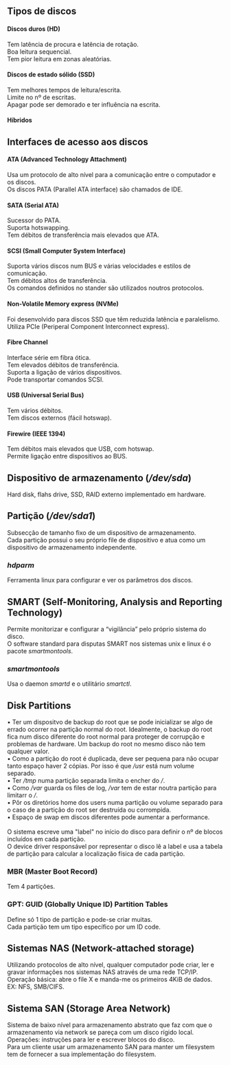 ## Tipos de discos
#### Discos duros (HD)
Tem latência de procura e latência de rotação.
<br>
Boa leitura sequencial.
<br>
Tem pior leitura em zonas aleatórias.

#### Discos de estado sólido (SSD)
Tem melhores tempos de leitura/escrita.
<br>
Limite no nº de escritas.
<br>
Apagar pode ser demorado e ter influência na escrita.

#### Híbridos

## Interfaces de acesso aos discos
#### ATA (Advanced Technology Attachment)
Usa um protocolo de alto nível para a comunicação entre o computador e os discos.
<br>
Os discos PATA (Parallel ATA interface) são chamados de IDE.

#### SATA (Serial ATA)
Sucessor do PATA.
<br>
Suporta hotswapping.
<br>
Tem débitos de transferência mais elevados que ATA.

#### SCSI (Small Computer System Interface)
Suporta vários discos num BUS e várias velocidades e estilos de comunicação.
<br>
Tem débitos altos de transferência.
<br>
Os comandos definidos no stander são utilizados noutros protocolos.

#### Non-Volatile Memory express (NVMe)
Foi desenvolvido para discos SSD que têm reduzida latência e paralelismo.
<br>
Utiliza PCIe (Periperal Component Interconnect express).

#### Fibre Channel
Interface série em fibra ótica.
<br>
Tem elevados débitos de transferência.
<br>
Suporta a ligação de vários dispositivos.
<br>
Pode transportar comandos SCSI.

#### USB (Universal Serial Bus)
Tem vários débitos.
<br>
Tem discos externos (fácil hotswap).

#### Firewire (IEEE 1394)
Tem débitos mais elevados que USB, com hotswap.
<br>
Permite ligação entre dispositivos ao BUS.

## Dispositivo de armazenamento (*/dev/sda*)
Hard disk, flahs drive, SSD, RAID externo implementado em hardware.

## Partição (*/dev/sda1*)
Subsecção de tamanho fixo de um dispositivo de armazenamento.
<br>
Cada partição possui o seu próprio file de dispositivo e atua como um dispositivo de armazenamento independente.

### *hdparm*
Ferramenta linux para configurar e ver os parâmetros dos discos.

## SMART (Self-Monitoring, Analysis and Reporting Technology)
Permite monitorizar e configurar a “vigilância” pelo próprio sistema do disco.
<br>
O software standard para disputas SMART nos sistemas unix e linux é o pacote *smartmontools*.

### *smartmontools*
Usa o daemon *smartd* e o utilitário *smartctl*.

## Disk Partitions
• Ter um dispositvo de backup do root que se pode inicializar se algo de errado ocorrer na partição normal do root. Idealmente, o backup do root fica num disco diferente do root normal para proteger de corrupção e problemas de hardware. Um backup do root no mesmo disco não tem qualquer valor.
<br>
• Como a partição do root é duplicada, deve ser pequena para não ocupar tanto espaço haver 2 cópias. Por isso é que */usr* está num volume separado.
<br>
• Ter */tmp* numa partição separada	limita o encher do */*.
<br>
• Como */var* guarda os files de log, */var* tem de estar noutra partição para limitarr o */*.
<br>
• Pôr os diretórios home dos users numa partição ou volume separado para o caso de a partição do root ser destruída ou corrompida.
<br>
• Espaço de swap em discos diferentes pode aumentar a performance.
<br><br>
O sistema escreve uma "label" no início do disco para definir o nº de blocos incluídos em cada partição.
<br>
O device driver responsável por representar o disco lê a label e usa a tabela de partição para calcular a localização física de cada partição.

### MBR (Master Boot Record)
Tem 4 partições.

### GPT: GUID (Globally Unique ID) Partition Tables
Define só 1 tipo de partição e pode-se criar muitas.
<br>
Cada partição tem um tipo específico por um ID code.

## Sistemas NAS (Network-attached storage)
Utilizando protocolos de alto nível, qualquer computador pode criar, ler e gravar informações nos sistemas NAS através de uma rede TCP/IP.
<br>
Operação básica: abre o file X e manda-me os primeiros 4KiB de dados.
<br>
EX: NFS, SMB/CIFS.

## Sistema SAN (Storage Area Network)
Sistema de baixo nível para armazenamento abstrato que faz com que o armazenamento via network se pareça com um disco rígido local.
<br>
Operações: instruções para ler e escrever blocos do disco.
<br>
Para um cliente usar um armazenamento SAN para manter um filesystem tem de fornecer a sua implementação do filesystem.
